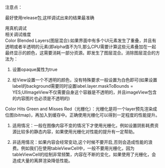 注意点：

  
最好使用release包,这样调试出来的结果最准确

用真机调试  
 相关调试维度  
Color Blended Layers\(图层混合\):如果界面中有多个UI元素发生了重叠，并且有透明或者半透明的元素\(即alpha值不为1\),那么CPU需要计算这些元素叠加在一起最终显示的颜色，这需要消耗一部分资源。即发生了图层混合。消除图层混合的方法为：

1. 设置opaque属性为true

2. 给View设置一个不透明的颜色，没有特殊要求一般设置为白色即可\(如果设置label的background需要同时设置label.layer.maskToBounds = YES;UIImageView不仅需要自身这个容器是不透明的，并且imageView包含的内容图片也必须是不透明的\)


Color Hits Green and Misses Red（光栅化）：光栅化是将一个layer预先渲染成位图\(bitmap\)，再加入到缓存中。正确使用光栅化可以得到一定程度的性能提升。

1. 适用情况：一般在图像内容不变的情况下才使用光栅化，例如设置阴影耗费资源比较多的静态内容，如果使用光栅化对性能的提升有一定帮助。

2. 非适用情况：如果内容会经常变动,这个时候不要开启,否则会造成性能的浪费。例如我们在使用tableViewCell中，一般不要用光栅化，因为tableViewCell的绘制非常频繁，内容在不断的变化，如果使用了光栅化，会造成大量的离屏渲染降低性能。




